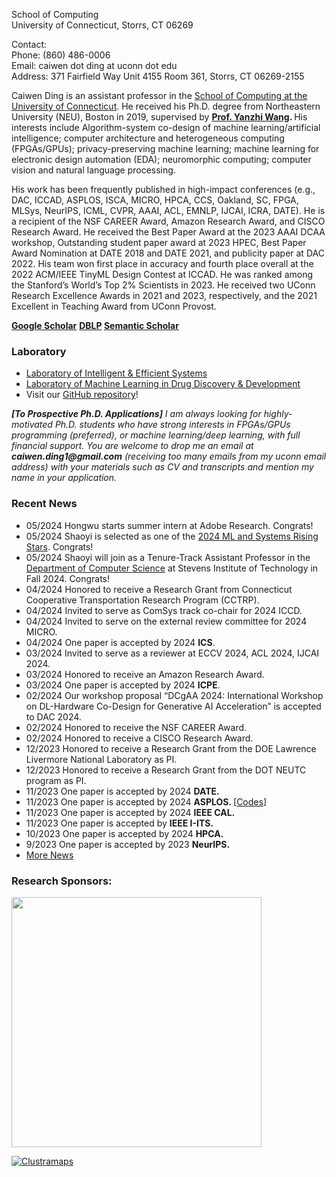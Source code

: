 

<html lang="en-US">
<head>
<meta charset="UTF-8">


School of Computing<br />
University of Connecticut, Storrs, CT 06269</p>
<p>Contact:<br />
Phone: (860) 486-0006<br />
Email: caiwen dot ding at uconn dot edu<br />
Address: 371 Fairfield Way Unit 4155 Room 361, Storrs, CT 06269-2155</p>
</div></div><div id="panel-21-0-0-1" class="so-panel widget widget_text" data-index="1" >			<div class="textwidget"><div id="i4c-draggable-container" style="position: fixed; z-index: 1499; width: 0px; height: 0px;">
<div class="resolved" style="all: initial;" data-reactroot=""></div>
</div>
<p>Caiwen Ding is an assistant professor in the <a href="https://www.cse.uconn.edu/">School of Computing at the University of Connecticut</a>. He received his Ph.D. degree from Northeastern University (NEU), Boston in 2019, supervised by <strong><a href="https://web.northeastern.edu/yanzhiwang/">Prof. Yanzhi Wang</a>. </strong>His interests include Algorithm-system co-design of machine learning/artificial intelligence; computer architecture and heterogeneous computing (FPGAs/GPUs); privacy-preserving machine learning; machine learning for electronic design automation (EDA); neuromorphic computing; computer vision and natural language processing.</p>
<p>His work has been frequently published in high-impact conferences (e.g., DAC, ICCAD, ASPLOS, ISCA, MICRO, HPCA, CCS, Oakland, SC, FPGA, MLSys, NeurIPS, ICML, CVPR, AAAI, ACL, EMNLP, IJCAI, ICRA, DATE). He is a recipient of the NSF CAREER Award, Amazon Research Award, and CISCO Research Award. He received the Best Paper Award at the 2023 AAAI DCAA workshop, Outstanding student paper award at 2023 HPEC, Best Paper Award Nomination at DATE 2018 and DATE 2021, and publicity paper at DAC 2022. His team won first place in accuracy and fourth place overall at the 2022 ACM/IEEE TinyML Design Contest at ICCAD. He was ranked among the Stanford&#8217;s World&#8217;s Top 2% Scientists in 2023. He received two UConn Research Excellence Awards in 2021 and 2023, respectively, and the 2021 Excellent in Teaching Award from UConn Provost.</p>
<p><a class="dhtgD aw5Odc external" href="https://scholar.google.com/citations?user=7hR0r_EAAAAJ&amp;hl=en" target="_blank" rel="noopener"><strong>Google Scholar</strong></a> <strong><a href="https://dblp.org/pid/175/2489.html">DBLP</a> <a href="https://www.semanticscholar.org/author/Caiwen-Ding/2881873">Semantic Scholar</a></strong></p>
<h3>Laboratory</h3>
<ul>
<li><a href="https://caiwending.cse.uconn.edu/">Laboratory of Intelligent &amp; Efficient Systems </a></li>
<li><a class="external" href="https://mlddd-ct.github.io/" rel="noopener">Laboratory of Machine Learning in Drug Discovery &amp; Development</a></li>
<li>Visit our <a href="https://github.com/ies-uconn">GitHub repository</a>!</li>
</ul>
<div id="i4c-dialogs-container"><em><strong>[To Prospective Ph.D. Applications]</strong> I am always looking for highly-motivated Ph.D. students who have strong interests in FPGAs/GPUs programming (preferred), or machine learning/deep learning, with full financial support. You are welcome to drop me an email at <strong>caiwen.ding1@gmail.com</strong> (receiving too many emails from my uconn email address) with your materials such as CV and transcripts and mention my name in your application.</em></div>
<div id="i4c-dialogs-container"></div>
</div>
		</div></div></div><div id="pg-21-1"  class="panel-grid panel-no-style" ><div id="pgc-21-1-0"  class="panel-grid-cell" ><div id="panel-21-1-0-0" class="so-panel widget widget_siteorigin-panels-builder panel-first-child" data-index="3" ><div id="pl-w5d8c1a3d6d472"  class="panel-layout" ><div id="pg-w5d8c1a3d6d472-0"  class="panel-grid panel-no-style" ><div id="pgc-w5d8c1a3d6d472-0-0"  class="panel-grid-cell" ><div id="panel-w5d8c1a3d6d472-0-0-0" class="so-panel widget widget_text panel-first-child panel-last-child" data-index="0" ><div class="panel-widget-style panel-widget-style-for-w5d8c1a3d6d472-0-0-0" ><h3 class="widget-title">Recent News</h3>			<div class="textwidget"><ul>
<li>05/2024 Hongwu starts summer intern at Adobe Research. Congrats!</li>
<li>05/2024 Shaoyi is selected as one of the <a href="https://mlcommons.org/2024/02/call-for-ml-and-systems-rising-stars-2024/">2024 ML and Systems Rising Stars</a>. Congrats!</li>
<li>05/2024 Shaoyi will join as a Tenure-Track Assistant Professor in the <a href="https://www.stevens.edu/school-engineering-science/departments/computer-science">Department of Computer Science</a> at Stevens Institute of Technology in Fall 2024. Congrats!</li>
<li>04/2024 Honored to receive a Research Grant from Connecticut Cooperative Transportation Research Program (CCTRP).</li>
<li>04/2024 Invited to serve as ComSys track co-chair for 2024 ICCD.</li>
<li>04/2024 Invited to serve on the external review committee for 2024 MICRO.</li>
<li>04/2024 One paper is accepted by 2024 <strong>ICS</strong>.</li>
<li>03/2024 Invited to serve as a reviewer at ECCV 2024, ACL 2024, IJCAI 2024.</li>
<li>03/2024 Honored to receive an Amazon Research Award.</li>
<li>03/2024 One paper is accepted by 2024 <strong>ICPE</strong>.</li>
<li>02/2024 Our workshop proposal “DCgAA 2024: International Workshop on DL-Hardware Co-Design for <span class="outlook-search-highlight" data-markjs="true">Ge</span>nerative AI Acceleration” is accepted to DAC 2024.</li>
<li>02/2024 Honored to receive the NSF CAREER Award.</li>
<li>02/2024 Honored to receive a CISCO Research Award.</li>
<li>12/2023 Honored to receive a Research Grant from the <span dir="ltr" role="presentation">DOE </span><span dir="ltr" role="presentation">Lawrence Livermore National Laboratory</span> as PI.</li>
<li>12/2023 Honored to receive a Research Grant from the DOT NEUTC program as PI.</li>
<li>11/2023 One paper is accepted by 2024 <strong>DATE.</strong></li>
<li>11/2023 One paper is accepted by 2024 <strong>ASPLOS. </strong>[<a href="https://github.com/harveyp123/MaxK-GNN">Codes</a>]</li>
<li>11/2023 One paper is accepted by 2024 <strong>IEEE CAL.</strong></li>
<li>11/2023 One paper is accepted by <strong>IEEE I-ITS.</strong></li>
<li>10/2023 One paper is accepted by 2024 <strong>HPCA.</strong></li>
<li>9/2023 One paper is accepted by 2023 <strong>NeurIPS.</strong></li>
<li><a href="https://caiwending.cse.uconn.edu/news/">More News</a></li>
</ul>
</div>
		</div></div></div></div></div></div><div id="panel-21-1-0-1" class="so-panel widget widget_media_image" data-index="4" ><h3 class="widget-title">Research Sponsors:</h3><img fetchpriority="high" decoding="async" width="400" height="282" src="https://caiwending-cse.media.uconn.edu/wp-content/uploads/sites/2888/2024/04/Screenshot-2024-04-04-000026-400x282.png" class="image wp-image-1811  attachment-medium size-medium" alt="" style="max-width: 100%; height: auto;" srcset="https://caiwending-cse.media.uconn.edu/wp-content/uploads/sites/2888/2024/04/Screenshot-2024-04-04-000026-400x282.png 400w, https://caiwending-cse.media.uconn.edu/wp-content/uploads/sites/2888/2024/04/Screenshot-2024-04-04-000026-768x541.png 768w, https://caiwending-cse.media.uconn.edu/wp-content/uploads/sites/2888/2024/04/Screenshot-2024-04-04-000026.png 913w" sizes="(max-width: 400px) 100vw, 400px" /></div><div id="panel-21-1-0-2" class="so-panel widget widget_text panel-last-child" data-index="5" >			<div class="textwidget"><p><a href='https://clustrmaps.com/site/1b8gj'  title='Visit tracker'><img src='//clustrmaps.com/map_v2.png?cl=ffffff&#038;w=a&#038;t=n&#038;d=zYnJubu8_t2CisD9KLnxbDAqRUhDMEygqV4ragPD4Qo'alt="Clustramaps"/></a></p>
</div>
		</div></div></div></div>	</div>
		 
	
